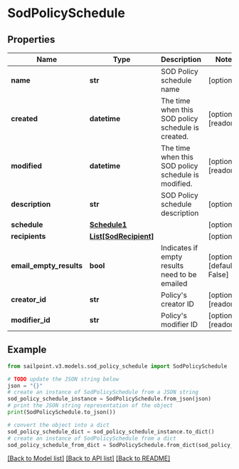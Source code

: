 # SodPolicySchedule


## Properties

Name | Type | Description | Notes
------------ | ------------- | ------------- | -------------
**name** | **str** | SOD Policy schedule name | [optional] 
**created** | **datetime** | The time when this SOD policy schedule is created. | [optional] [readonly] 
**modified** | **datetime** | The time when this SOD policy schedule is modified. | [optional] [readonly] 
**description** | **str** | SOD Policy schedule description | [optional] 
**schedule** | [**Schedule1**](Schedule1.md) |  | [optional] 
**recipients** | [**List[SodRecipient]**](SodRecipient.md) |  | [optional] 
**email_empty_results** | **bool** | Indicates if empty results need to be emailed | [optional] [default to False]
**creator_id** | **str** | Policy&#39;s creator ID | [optional] [readonly] 
**modifier_id** | **str** | Policy&#39;s modifier ID | [optional] [readonly] 

## Example

```python
from sailpoint.v3.models.sod_policy_schedule import SodPolicySchedule

# TODO update the JSON string below
json = "{}"
# create an instance of SodPolicySchedule from a JSON string
sod_policy_schedule_instance = SodPolicySchedule.from_json(json)
# print the JSON string representation of the object
print(SodPolicySchedule.to_json())

# convert the object into a dict
sod_policy_schedule_dict = sod_policy_schedule_instance.to_dict()
# create an instance of SodPolicySchedule from a dict
sod_policy_schedule_from_dict = SodPolicySchedule.from_dict(sod_policy_schedule_dict)
```
[[Back to Model list]](../README.md#documentation-for-models) [[Back to API list]](../README.md#documentation-for-api-endpoints) [[Back to README]](../README.md)


